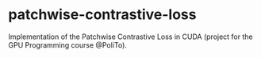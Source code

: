 # patchwise-contrastive-loss
Implementation of the Patchwise Contrastive Loss in CUDA (project for the GPU Programming course @PoliTo).
